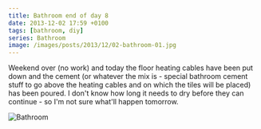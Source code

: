 ```yaml
---
title: Bathroom end of day 8
date: 2013-12-02 17:59 +0100
tags: [bathroom, diy]
series: Bathroom
image: /images/posts/2013/12/02-bathroom-01.jpg
---
```


Weekend over (no work) and today the floor heating cables have been put down and the cement (or whatever the mix is - special bathroom cement stuff to go above the heating cables and on which the tiles will be placed) has been poured. I don't know how long it needs to dry before they can continue - so I'm not sure what'll happen tomorrow.

![Bathroom](/images/posts/2013/12/02-bathroom-01.jpg)
